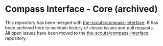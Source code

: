 # Compass Interface - Core (archived)

This repository has been merged with 
[the-scouts/compass-interface](https://github.com/the-scouts/compass-interface).
It has been archived here to maintain history of closed issues and pull 
requests. All open issues have been moved to the
[the-scouts/compass-interface](https://github.com/the-scouts/compass-interface/issues)
repository.
